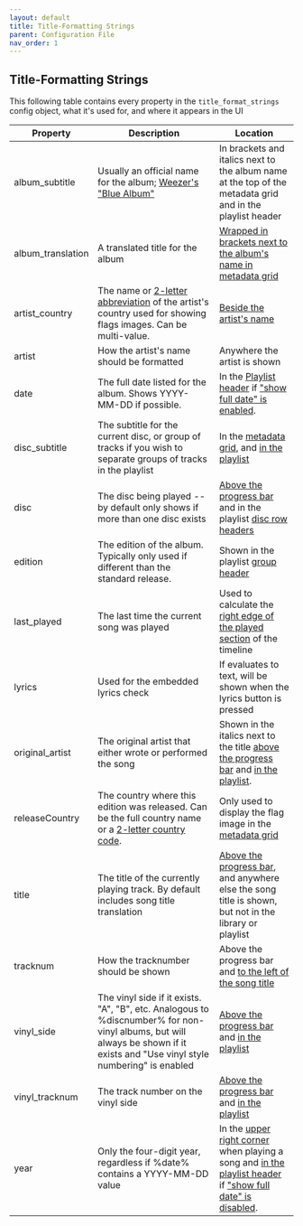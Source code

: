 ```yaml
---
layout: default
title: Title-Formatting Strings
parent: Configuration File
nav_order: 1
---
```

## Title-Formatting Strings

This following table contains every property in the `title_format_strings` config object, what it's used for, and where it appears in the UI

|Property   |Description   |Location   |
|---|---|---|
|album_subtitle|Usually an official name for the album; [Weezer's "Blue Album"](https://user-images.githubusercontent.com/2282004/109090486-9fbe6280-76d8-11eb-99ff-2c091fe2a81b.png)|In brackets and italics next to the album name at the top of the metadata grid and in the playlist header|
|album_translation|A translated title for the album|[Wrapped in brackets next to the album's name in metadata grid](https://user-images.githubusercontent.com/2282004/109090630-e4e29480-76d8-11eb-9fa4-b1975af38658.png)|
|artist_country|The name or [2-letter abbreviation](https://en.wikipedia.org/wiki/ISO_3166-1_alpha-2) of the artist's country used for showing flags images. Can be multi-value.|[Beside the artist's name](https://user-images.githubusercontent.com/2282004/109066344-8dc9c900-76b2-11eb-84a8-57c2dc6e5d7f.png)|
|artist|How the artist's name should be formatted|Anywhere the artist is shown|
|date|The full date listed for the album. Shows YYYY-MM-DD if possible.|In the [Playlist header](https://user-images.githubusercontent.com/2282004/109103412-78738f80-76f0-11eb-9c3d-5f7514bcaf9c.png) if ["show full date" is enabled](https://user-images.githubusercontent.com/2282004/109103324-4bbf7800-76f0-11eb-85e6-7a45a424e298.png).|
|disc_subtitle|The subtitle for the current disc, or group of tracks if you wish to separate groups of tracks in the playlist|In the [metadata grid](https://user-images.githubusercontent.com/2282004/109103756-051e4d80-76f1-11eb-90b3-30b4ba467b69.png), and [in the playlist](https://user-images.githubusercontent.com/2282004/109104549-cccb3f00-76f1-11eb-9702-04a67ea14328.png)|
|disc|The disc being played -- by default only shows if more than one disc exists|[Above the progress bar](https://user-images.githubusercontent.com/2282004/109104768-38ada780-76f2-11eb-9edb-c8aebf09ab41.png) and in the playlist [disc row headers](https://user-images.githubusercontent.com/2282004/109104549-cccb3f00-76f1-11eb-9702-04a67ea14328.png)|
|edition|The edition of the album. Typically only used if different than the standard release.|Shown in the playlist [group header](https://user-images.githubusercontent.com/2282004/109104909-84605100-76f2-11eb-9115-5ae27ad60cce.png)|
|last_played|The last time the current song was played|Used to calculate the [right edge of the played section](https://user-images.githubusercontent.com/2282004/109105407-79f28700-76f3-11eb-95be-a744b037d903.png) of the timeline|
|lyrics|Used for the embedded lyrics check|If evaluates to text, will be shown when the lyrics button is pressed|
|original_artist|The original artist that either wrote or performed the song|Shown in the italics next to the title [above the progress bar](https://user-images.githubusercontent.com/2282004/109105622-ebcad080-76f3-11eb-9314-faa5ff319aef.png) and [in the playlist](https://user-images.githubusercontent.com/2282004/109105765-2e8ca880-76f4-11eb-9467-b2321ae24877.png).|
|releaseCountry|The country where this edition was released. Can be the full country name or a [2-letter country code](https://en.wikipedia.org/wiki/ISO_3166-1_alpha-2).|Only used to display the flag image in the [metadata grid](https://user-images.githubusercontent.com/2282004/109106157-dc985280-76f4-11eb-9adf-c3d5828e4c1c.png)
|title|The title of the currently playing track. By default includes song title translation|[Above the progress bar](https://user-images.githubusercontent.com/2282004/109106427-5f211200-76f5-11eb-93b0-560f42de01fd.png), and anywhere else the song title is shown, but not in the library or playlist|
|tracknum|How the tracknumber should be shown|Above the progress bar and [to the left of the song title](https://user-images.githubusercontent.com/2282004/109106427-5f211200-76f5-11eb-93b0-560f42de01fd.png)|
|vinyl_side|The vinyl side if it exists. "A", "B", etc. Analogous to %discnumber% for non-vinyl albums, but will always be shown if it exists and "Use vinyl style numbering" is enabled|[Above the progress bar](https://user-images.githubusercontent.com/2282004/109106864-49601c80-76f6-11eb-8777-6ad1f384bc03.png) and [in the playlist](https://user-images.githubusercontent.com/2282004/109106924-6ac10880-76f6-11eb-94bd-f4b2841d3cee.png)|
|vinyl_tracknum|The track number on the vinyl side|[Above the progress bar](https://user-images.githubusercontent.com/2282004/109106864-49601c80-76f6-11eb-8777-6ad1f384bc03.png) and [in the playlist](https://user-images.githubusercontent.com/2282004/109106924-6ac10880-76f6-11eb-94bd-f4b2841d3cee.png)|
|year|Only the four-digit year, regardless if %date% contains a YYYY-MM-DD value|In the [upper right corner](https://user-images.githubusercontent.com/2282004/109107085-b83d7580-76f6-11eb-8490-8f0fa317d24d.png) when playing a song and [in the playlist header](https://user-images.githubusercontent.com/2282004/109107150-d4d9ad80-76f6-11eb-8616-7450d9395a9f.png) if ["show full date" is disabled](https://user-images.githubusercontent.com/2282004/109103324-4bbf7800-76f0-11eb-85e6-7a45a424e298.png).|